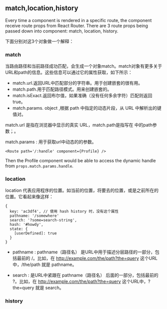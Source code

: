 ## match,location,history

Every time a component is rendered in a specific route, the component receive route props from React Router. There are 3 route props being passed down into component: match, location, history.

下面分别对这3个对象做一个解释：

### match

当路由路径和当前路径成功匹配，会生成一个对象match。match对象有更多关于URL和path的信息。这些信息可以通过它的属性获取，如下所示：

- match.url.返回URL中匹配部分的字符串。用于创建嵌套的<Link>很有用。
- match.path.用于匹配路径模式。用来创建嵌套的<Route>。
- match.isExact.返回布尔值，如果准确（没有任何多余字符）匹配则返回true。
- match.params. object ,根据 path 中指定的动态片段，从 URL 中解析出的键值对。

match.url 是指在浏览器中显示的真实 URL，match.path是指写在 <Route>中的path参数；。

match.params : 用于获取url中动态的的参数。
```
<Route path='/:handle' component={Profile} />
```
Then the Profile component would be able to access the dynamic handle from `props.match.params.handle`.

### location

location 代表应用程序的位置。如当前的位置，将要去的位置，或是之前所在的位置。它看起来像这样：
```
{
  key: 'ac3df4', // 使用 hash history 时，没有这个属性
  pathname: '/somewhere'
  search: '?some=search-string',
  hash: '#howdy',
  state: {
    [userDefined]: true
  }
}
```
- pathname : pathname（路径名） 是URL中用于描述分层路径的一部分，包括最前的 /。比如，在 http://example.com/the/path?the=query 这个URL中，/the/path 就是 pathname。
  
-  search : 是URL中紧跟在 pathname（路径名） 后面的一部分，包括最前的 ?。比如，在 http://example.com/the/path?the=query 这个URL中，?the=query 就是 search。
  

### history

[](https://github.com/ReactTraining/history)